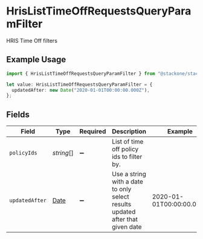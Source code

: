 # HrisListTimeOffRequestsQueryParamFilter

HRIS Time Off filters

## Example Usage

```typescript
import { HrisListTimeOffRequestsQueryParamFilter } from "@stackone/stackone-client-ts/sdk/models/operations";

let value: HrisListTimeOffRequestsQueryParamFilter = {
  updatedAfter: new Date("2020-01-01T00:00:00.000Z"),
};
```

## Fields

| Field                                                                                         | Type                                                                                          | Required                                                                                      | Description                                                                                   | Example                                                                                       |
| --------------------------------------------------------------------------------------------- | --------------------------------------------------------------------------------------------- | --------------------------------------------------------------------------------------------- | --------------------------------------------------------------------------------------------- | --------------------------------------------------------------------------------------------- |
| `policyIds`                                                                                   | *string*[]                                                                                    | :heavy_minus_sign:                                                                            | List of time off policy ids to filter by.                                                     |                                                                                               |
| `updatedAfter`                                                                                | [Date](https://developer.mozilla.org/en-US/docs/Web/JavaScript/Reference/Global_Objects/Date) | :heavy_minus_sign:                                                                            | Use a string with a date to only select results updated after that given date                 | 2020-01-01T00:00:00.000Z                                                                      |